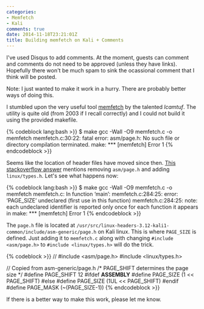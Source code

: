 ```yaml
---
categories:
- Memfetch
- Kali
comments: true
date: 2014-11-18T23:21:01Z
title: Building memfetch on Kali + Comments
---
```


I've used Disqus to add comments. At the moment, guests can comment and comments do not need to be approved (unless they have links). Hopefully there won't be much spam to sink the ocassional comment that I think will be posted.

Note: I just wanted to make it work in a hurry. There are probably better ways of doing this.

I stumbled upon the very useful tool [memfetch](http://lcamtuf.coredump.cx/soft/memfetch.tgz) by the talented *lcamtuf*. The utility is quite old (from 2003 if I recall correctly) and I could not build it using the provided makefile.

<!--more-->

{% codeblock lang:bash >}}
$ make
gcc -Wall -O9    memfetch.c   -o memfetch
memfetch.c:30:22: fatal error: asm/page.h: No such file or directory
compilation terminated.
make: *** [memfetch] Error 1
{% endcodeblock >}}

Seems like the location of header files have moved since then. [This stackoverflow answer](http://stackoverflow.com/a/19310710) mentions removing ``asm/page.h`` and adding ``linux/types.h``. Let's see what happens now:

{% codeblock lang:bash >}}
$ make
gcc -Wall -O9    memfetch.c   -o memfetch
memfetch.c: In function ‘main’:
memfetch.c:284:25: error: ‘PAGE_SIZE’ undeclared (first use in this function)
memfetch.c:284:25: note: each undeclared identifier is reported only once for each function it appears in
make: *** [memfetch] Error 1
{% endcodeblock >}}

The ``page.h`` file is located at ``/usr/src/linux-headers-3.12-kali1-common/include/asm-generic/page.h`` on Kali linux. This is where ``PAGE_SIZE`` is defined. Just adding it to ``memfetch.c`` along with changing ``#include <asm/page.h>`` to ``#include <linux/types.h>`` will do the trick.

{% codeblock >}}
// #include <asm/page.h>
#include <linux/types.h>

// Copied from asm-generic/page.h
/* PAGE_SHIFT determines the page size */
#define PAGE_SHIFT	12
#ifdef __ASSEMBLY__
#define PAGE_SIZE	(1 << PAGE_SHIFT)
#else
#define PAGE_SIZE	(1UL << PAGE_SHIFT)
#endif
#define PAGE_MASK	(~(PAGE_SIZE-1))
{% endcodeblock >}}

If there is a better way to make this work, please let me know.
